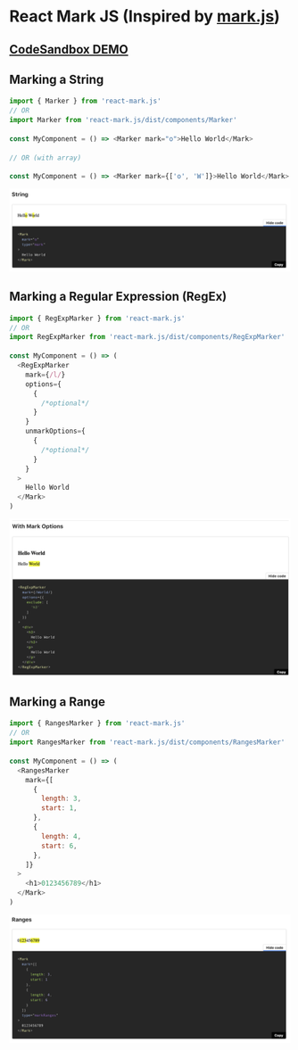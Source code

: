 # React Mark JS (Inspired by [mark.js](https://markjs.io))

## [CodeSandbox DEMO](https://codesandbox.io/s/inspiring-cartwright-2v4ld?file=/src/App.js)

## Marking a String

```js
import { Marker } from 'react-mark.js'
// OR
import Marker from 'react-mark.js/dist/components/Marker'

const MyComponent = () => <Marker mark="o">Hello World</Mark>

// OR (with array)

const MyComponent = () => <Marker mark={['o', 'W']}>Hello World</Mark>
```

<img src="https://raw.githubusercontent.com/appsparkler/my-storybook/master/packages/react-mark.js/docs/string-example.png" />

## Marking a Regular Expression (RegEx)

```js
import { RegExpMarker } from 'react-mark.js'
// OR
import RegExpMarker from 'react-mark.js/dist/components/RegExpMarker'

const MyComponent = () => (
  <RegExpMarker
    mark={/l/}
    options={
      {
        /*optional*/
      }
    }
    unmarkOptions={
      {
        /*optional*/
      }
    }
  >
    Hello World
  </Mark>
)
```

<img src="https://raw.githubusercontent.com/appsparkler/my-storybook/master/packages/react-mark.js/docs/regex-example.png" />

## Marking a Range

```js
import { RangesMarker } from 'react-mark.js'
// OR
import RangesMarker from 'react-mark.js/dist/components/RangesMarker'

const MyComponent = () => (
  <RangesMarker
    mark={[
      {
        length: 3,
        start: 1,
      },
      {
        length: 4,
        start: 6,
      },
    ]}
  >
    <h1>0123456789</h1>
  </Mark>
)
```

<img src="https://raw.githubusercontent.com/appsparkler/my-storybook/master/packages/react-mark.js/docs/ranges-example.png" />
